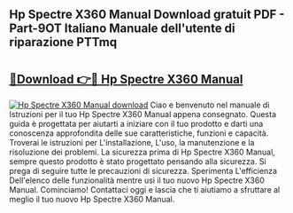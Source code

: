 ## Hp Spectre X360 Manual Download gratuit PDF - Part-9OT Italiano Manuale dell'utente di riparazione PTTmq

# <h2><a href="http://dfftpi.blite.top/?on=Hp+Spectre+X360+Manual">🔗Download 👉🔴 Hp Spectre X360 Manual</a></h2>

[![Hp Spectre X360 Manual download](https://i.imgur.com/lujVjoI.png)](http://dfftpi.blite.top/?on=Hp+Spectre+X360+Manual)
Ciao e benvenuto nel manuale di Istruzioni per il tuo Hp Spectre X360 Manual appena consegnato. Questa guida è progettata per aiutarti a iniziare con il tuo prodotto e darti una conoscenza approfondita delle sue caratteristiche, funzioni e capacità. Troverai le istruzioni per L'installazione, L'uso, la manutenzione e la risoluzione dei problemi. La sicurezza prima di Hp Spectre X360 Manual, sempre questo prodotto è stato progettato pensando alla sicurezza. Si prega di seguire tutte le precauzioni di sicurezza. Sperimenta L'efficienza Dell'elenco delle funzionalità mentre usi il tuo nuovo Hp Spectre X360 Manual. Cominciamo! Contattaci oggi e lascia che ti aiutiamo a sfruttare al meglio il tuo nuovo Hp Spectre X360 Manual.
